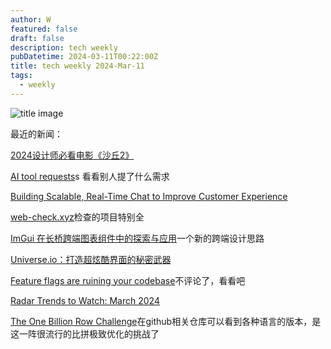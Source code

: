 ```yaml
---
author: W
featured: false
draft: false
description: tech weekly
pubDatetime: 2024-03-11T00:22:00Z
title: tech weekly 2024-Mar-11
tags:
  - weekly
---
```


![title image](https://images.unsplash.com/photo-1709480919018-5e33592a2d8c?q=80&w=2670&auto=format&fit=crop&ixlib=rb-4.0.3&ixid=M3wxMjA3fDB8MHxwaG90by1wYWdlfHx8fGVufDB8fHx8fA%3D%3D)

最近的新闻：

[2024设计师必看电影《沙丘2》](https://mp.weixin.qq.com/s/f9fO6HknKvWdWy9jsBn3KA)

[AI tool requests](https://theresanaiforthat.com/requests/)s 看看别人提了什么需求

[Building Scalable, Real-Time Chat to Improve Customer Experience](https://www.uber.com/en-AU/blog/building-scalable-real-time-chat/)

[web-check.xyz](https://github.com/Lissy93/web-check)检查的项目特别全

[ImGui 在长桥跨端图表组件中的探索与应用](https://mp.weixin.qq.com/s/-_NLEbonjEl1F2kyA0yx_A)一个新的跨端设计思路

[Universe.io：打造超炫酷界面的秘密武器](https://mp.weixin.qq.com/s/po3eurzOM1BCCkv61tTyjg)

[Feature flags are ruining your codebase](https://zaidesanton.substack.com/p/feature-flags-are-ruining-your-codebase?r=2bjtip&utm_medium=ios&utm_source=tldrwebdev&triedRedirect=true)不评论了，看看吧

[Radar Trends to Watch: March 2024](https://www.oreilly.com/radar/radar-trends-to-watch-march-2024/)

[The One Billion Row Challenge](https://www.morling.dev/blog/one-billion-row-challenge/)在github相关仓库可以看到各种语言的版本，是这一阵很流行的比拼极致优化的挑战了
